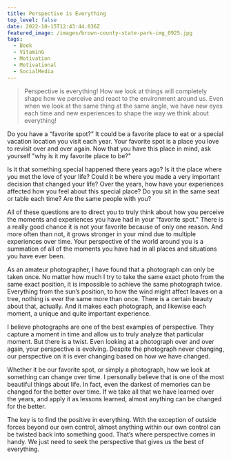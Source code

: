 ```yaml
---
title: Perspective is Everything
top_level: false
date: 2022-10-15T12:43:44.036Z
featured_image: /images/brown-county-state-park-img_0925.jpg
tags:
  - Book
  - VitaminG
  - Motivation
  - Motivational
  - SocialMedia
---
```

> Perspective is everything! How we look at things will completely shape how we perceive and react to the environment around us. Even when we look at the same thing at the same angle, we have new eyes each time and new experiences to shape the way we think about everything!

Do you have a “favorite spot?” It could be a favorite place to eat or a special vacation location you visit each year. Your favorite spot is a place you love to revisit over and over again. Now that you have this place in mind, ask yourself "why is it my favorite place to be?"

Is it that something special happened there years ago? Is it the place where you met the love of your life? Could it be where you made a very important decision that changed your life? Over the years, how have your experiences affected how you feel about this special place? Do you sit in the same seat or table each time? Are the same people with you?

All of these questions are to direct you to truly think about how you perceive the moments and experiences you have had in your "favorite spot." There is a really good chance it is not your favorite because of only one reason. And more often than not, it grows stronger in your mind due to multiple experiences over time. Your perspective of the world around you is a summation of all of the moments you have had in all places and situations you have ever been.

As an amateur photographer, I have found that a photograph can only be taken once. No matter how much I try to take the same exact photo from the same exact position, it is impossible to achieve the same photograph twice. Everything from the sun’s position, to how the wind might affect leaves on a tree, nothing is ever the same more than once. There is a certain beauty about that, actually. And it makes each photograph, and likewise each moment, a unique and quite important experience.

I believe photographs are one of the best examples of perspective. They capture a moment in time and allow us to truly analyze that particular moment. But there is a twist. Even looking at a photograph over and over again, your perspective is evolving. Despite the photograph never changing, our perspective on it is ever changing based on how we have changed.

Whether it be our favorite spot, or simply a photograph, how we look at something can change over time. I personally believe that is one of the most beautiful things about life. In fact, even the darkest of memories can be changed for the better over time. If we take all that we have learned over the years, and apply it as lessons learned, almost anything can be changed for the better.

The key is to find the positive in everything. With the exception of outside forces beyond our own control, almost anything within our own control can be twisted back into something good. That’s where perspective comes in handy. We just need to seek the perspective that gives us the best of everything.
